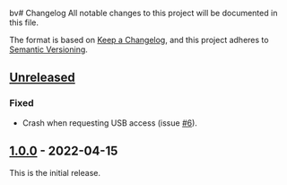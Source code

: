  bv# Changelog
All notable changes to this project will be documented in this file.

The format is based on [Keep a Changelog](https://keepachangelog.com/en/1.0.0/),
and this project adheres to [Semantic Versioning](https://semver.org/spec/v2.0.0.html).

## [Unreleased]
### Fixed
- Crash when requesting USB access (issue [#6]).

## [1.0.0] - 2022-04-15
This is the initial release.

[unreleased]: https://github.com/springcard/android-keyple/compare/1.0.0...HEAD
[1.0.0]: https://github.com/springcard/android-keyple/releases/tag/1.0.0


[#6]: https://github.com/springcard/android-keyple/issues/6